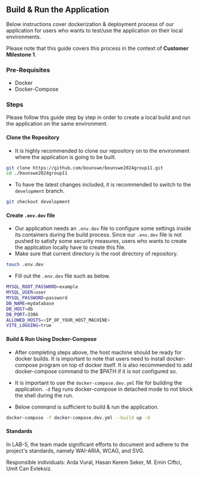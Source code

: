 ## Build & Run the Application

Below instructions cover dockerization & deployment process of our application for users who wants to test/use the application on their local environments.

Please note that this guide covers this process in the context of **Customer Milestone 1**.

### Pre-Requisites

- Docker
- Docker-Compose

### Steps

Please follow this guide step by step in order to create a local build and run the application on the same environment.

#### Clone the Repository

- It is highly recommended to clone our repository on to the environment where the application is going to be built.

```bash
git clone https://github.com/bounswe/bounswe2024group11.git
cd ./bounswe2024group11
```

- To have the latest changes included, it is recommended to switch to the `development` branch.

```bash
git checkout development
```

#### Create `.env.dev` file

- Our application needs an `.env.dev` file to configure some settings inside its containers during the build process. Since our `.env.dev` file is not pushed to satisfy some security measures,
  users who wants to create the application locally have to create this file.
- Make sure that current directory is the root directory of repository.

```bash
touch .env.dev
```

- Fill out the `.env.dev` file such as below.

```bash
MYSQL_ROOT_PASSWORD=example
MYSQL_USER=user
MYSQL_PASSWORD=password
DB_NAME=mydatabase
DB_HOST=db
DB_PORT=3306
ALLOWED_HOSTS=<IP_OF_YOUR_HOST_MACHINE>
VITE_LOGGING=true
```

#### Build & Run Using Docker-Compose

- After completing steps above, the host machine should be ready for docker builds. It is important to note that users need to install docker-compose program on top of docker itself.
  It is also recommended to add docker-compose command to the $PATH if it is not configured so.

- It is important to use the `docker-compose.dev.yml` file for building the application. `-d` flag runs docker-compose in detached mode to not block the shell during the run.

- Below command is sufficient to build & run the application.

```bash
docker-compose -f docker-compose.dev.yml --build up -d
```

#### Standards

In LAB-5, the team made significant efforts to document and adhere to the project's standards, namely WAI-ARIA, WCAG, and SVG.

Responsible individuals: Arda Vural, Hasan Kerem Seker, M. Emin Ciftci, Umit Can Evleksiz.
